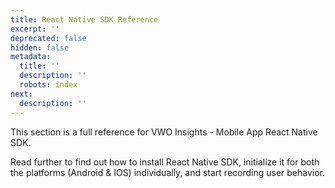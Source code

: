 ```yaml
---
title: React Native SDK Reference
excerpt: ''
deprecated: false
hidden: false
metadata:
  title: ''
  description: ''
  robots: index
next:
  description: ''
---
```

This section is a full reference for VWO Insights - Mobile App React Native SDK.

Read further to find out how to install React Native SDK, initialize it for both the platforms (Android & IOS) individually, and start recording user behavior.
